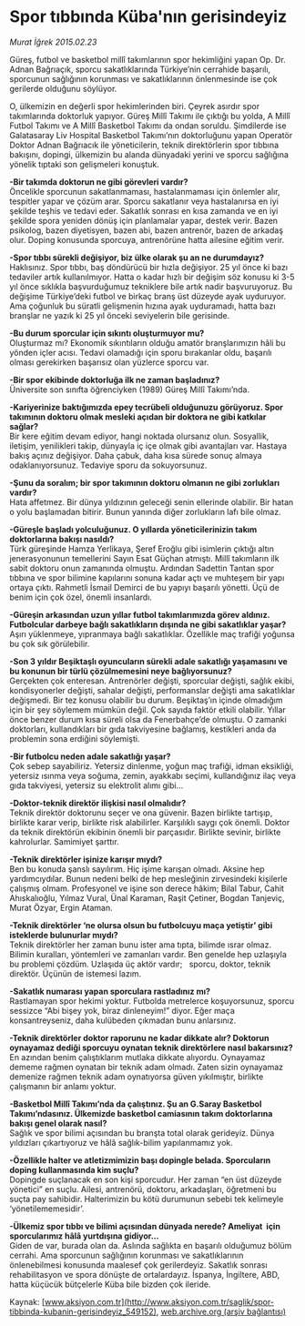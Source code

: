 # Spor tıbbında Küba'nın gerisindeyiz

*Murat İğrek 2015.02.23*

<div class="pNewsDetailMainContent" itemprop="articleBody">
 <p>
  Güreş, futbol ve basketbol millî takımlarının spor hekimliğini yapan Op. Dr. Adnan Bağrıaçık, sporcu sakatlıklarında Türkiye’nin cerrahide başarılı, sporcunun sağlığının korunması ve sakatlıklarının önlenmesinde ise çok gerilerde olduğunu söylüyor.
 </p>
 <p>
  O, ülkemizin en değerli spor hekimlerinden biri. Çeyrek asırdır spor takımlarında doktorluk yapıyor. Güreş Millî Takımı ile çıktığı bu yolda, A Millî Futbol Takımı ve A Millî Basketbol Takımı da ondan soruldu. Şimdilerde ise Galatasaray Liv Hospital Basketbol Takımı’nın doktorluğunu yapan Operatör Doktor Adnan Bağrıacık ile yöneticilerin, teknik direktörlerin spor tıbbına bakışını, dopingi, ülkemizin bu alanda dünyadaki yerini ve sporcu sağlığına yönelik tıptaki son gelişmeleri konuştuk.
 </p>
 <p>
  <strong>
   -Bir takımda doktorun ne gibi görevleri vardır?
  </strong>
  <br>
   Öncelikle sporcunun sakatlanmaması, hastalanmaması için önlemler alır, tespitler yapar ve çözüm arar. Sporcu sakatlanır veya hastalanırsa en iyi şekilde teşhis ve tedavi eder. Sakatlık sonrası en kısa zamanda ve en iyi şekilde spora yeniden dönüş için planlamalar yapar, destek verir. Bazen psikolog, bazen diyetisyen, bazen abi, bazen antrenör, bazen de arkadaş olur. Doping konusunda sporcuya, antrenörüne hatta ailesine eğitim verir.
  </br>
 </p>
 <p>
  <strong>
   -Spor tıbbı sürekli değişiyor, biz ülke olarak şu an ne durumdayız?
  </strong>
  <br>
   Haklısınız. Spor tıbbı, baş döndürücü bir hızla değişiyor. 25 yıl önce ki bazı tedaviler artık kullanılmıyor. Hatta o kadar hızlı bir değişim söz konusu ki 3-5 yıl önce sıklıkla başvurduğumuz tekniklere bile artık nadir başvuruyoruz. Bu değişime Türkiye’deki futbol ve birkaç branş üst düzeyde ayak uyduruyor. Ama çoğunluk bu süratli gelişmenin hızına ayak uyduramadı, hatta bazı branşlar ne yazık ki 25 yıl önceki seviyelerin bile gerisinde.
  </br>
 </p>
 <p>
  <strong>
   -Bu durum sporcular için sıkıntı oluşturmuyor mu?
  </strong>
  <br>
   Oluşturmaz mı? Ekonomik sıkıntıların olduğu amatör branşlarımızın hâli bu yönden içler acısı. Tedavi olamadığı için sporu bırakanlar oldu, başarılı olması gerekirken başarısız olan yüzlerce sporcu var.
  </br>
 </p>
 <p>
  <strong>
   -Bir spor ekibinde doktorluğa ilk ne zaman başladınız?
  </strong>
  <br>
   Üniversite son sınıfta öğrenciyken (1989) Güreş Millî Takımı’nda.
  </br>
 </p>
 <p>
  <strong>
   -Kariyerinize baktığımızda epey tecrübeli olduğunuzu görüyoruz. Spor takımının doktoru olmak mesleki açıdan bir doktora ne gibi katkılar sağlar?
  </strong>
  <br/>
  Bir kere eğitim devam ediyor, hangi noktada olursanız olun. Sosyallik, iletişim, yenilikleri takip, dünyayla iç içe olmak gibi avantajları var. Hastaya bakış açınız değişiyor. Daha çabuk, daha kısa sürede sonuç almaya odaklanıyorsunuz. Tedaviye sporu da sokuyorsunuz.
 </p>
 <p>
  <strong>
   -Şunu da soralım; bir spor takımının doktoru olmanın ne gibi zorlukları vardır?
  </strong>
  <br/>
  Hata affetmez. Bir dünya yıldızının geleceği senin ellerinde olabilir. Bir hatan o yolu başlamadan bitirir. Bunun yanında diğer zorlukların lafı bile olmaz.
 </p>
 <p>
  <strong>
   -Güreşle başladı yolculuğunuz. O yıllarda yöneticilerinizin takım doktorlarına bakışı nasıldı?
  </strong>
  <br/>
  Türk güreşinde Hamza Yerlikaya, Şeref Eroğlu gibi isimlerin çıktığı altın jenerasyonunun temellerini Sayın Esat Güçhan atmıştı. Millî takımların ilk sabit doktoru onun zamanında olmuştu. Ardından Sadettin Tantan spor tıbbına ve spor bilimine kapılarını sonuna kadar açtı ve muhteşem bir yapı ortaya çıktı. Rahmetli İsmail Demirci de bu yapıyı başarılı yönetti. Üçü de benim için çok özel, önemli insanlardı.
 </p>
 <p>
  <strong>
   -Güreşin arkasından uzun yıllar futbol takımlarımızda görev aldınız. Futbolcular darbeye bağlı sakatlıkların dışında ne gibi sakatlıklar yaşar?
  </strong>
  <br/>
  Aşırı yüklenmeye, yıpranmaya bağlı sakatlıklar. Özellikle maç trafiği yoğunsa bu çok sık görülebilir.
 </p>
 <p>
  <strong>
   -Son 3 yıldır Beşiktaşlı oyuncuların sürekli adale sakatlığı yaşamasını ve bu konunun bir türlü çözülmemesini neye bağlıyorsunuz?
  </strong>
  <br/>
  Gerçekten çok enteresan. Antrenörler değişti, sporcular değişti, sağlık ekibi, kondisyonerler değişti, sahalar değişti, performanslar değişti ama sakatlıklar değişmedi. Bir tez konusu olabilir bu durum. Beşiktaş’ın içinde olmadığım için bir şey söylemem mümkün değil. Çok sayıda faktör etkili olabilir. Yıllar önce benzer durum kısa süreli olsa da Fenerbahçe’de olmuştu. O zamanki doktorları, kullandıkları bir gıda takviyesine bağlamış, kestikleri anda da problemin sona erdiğini söylemişti.
 </p>
 <p>
  <strong>
   -Bir futbolcu neden adale sakatlığı yaşar?
  </strong>
  <br/>
  Çok sebep sayabiliriz. Yetersiz dinlenme, yoğun maç trafiği, idman eksikliği, yetersiz ısınma veya soğuma, zemin, ayakkabı seçimi, kullandığınız ilaç veya gıda takviyesi, yetersiz su elektrolit alımı gibi…
 </p>
 <p>
  <strong>
   -Doktor-teknik direktör ilişkisi nasıl olmalıdır?
  </strong>
  <br/>
  Teknik direktör doktorunu seçer ve ona güvenir. Bazen birlikte tartışıp, birlikte karar verip, birlikte risk alabilirler. Karşılıklı saygı çok önemli. Doktor da teknik direktörün ekibinin önemli bir parçasıdır. Birlikte sevinir, birlikte kahrolurlar. Samimiyet şarttır.
 </p>
 <p>
  <strong>
   -Teknik direktörler işinize karışır mıydı?
  </strong>
  <br/>
  Ben bu konuda şanslı sayılırım. Hiç işime karışan olmadı. Aksine hep yardımcıydılar. Bunun nedeni belki de hep mesleğinin zirvesindeki kişilerle çalışmış olmam. Profesyonel ve işine son derece hâkim; Bilal Tabur, Cahit Ahıskalıoğlu, Yılmaz Vural, Ünal Karaman, Raşit Çetiner, Bogdan Tanjeviç, Murat Özyar, Ergin Ataman.
 </p>
 <p>
  <strong>
   -Teknik direktörler ‘ne olursa olsun bu futbolcuyu maça yetiştir’ gibi isteklerde bulunurlar mıydı?
  </strong>
  <br/>
  Teknik direktörler her zaman bunu ister ama tıpta, bilimde ısrar olmaz. Bilimin kuralları, yöntemleri ve zamanları vardır. Ben genelde hep uzlaşıyla bu problemi çözdüm. Uzlaşıda üç aktör vardır;   sporcu, doktor, teknik direktör. Üçünün de istemesi lazım.
 </p>
 <p>
  <strong>
   -Sakatlık numarası yapan sporculara rastladınız mı?
  </strong>
  <br/>
  Rastlamayan spor hekimi yoktur. Futbolda metrelerce koşuyorsunuz, sporcu sessizce “Abi bişey yok, biraz dinleneyim!” diyor. Eğer maça konsantreyseniz, daha kulübeden çıkmadan bunu anlarsınız.
 </p>
 <p>
  <strong>
   -Teknik direktörler doktor raporunu ne kadar dikkate alır? Doktorun oynayamaz dediği sporcuyu oynatan teknik direktörlere nasıl bakarsınız?
  </strong>
  <br/>
  En azından benim çalıştıklarım mutlaka dikkate alıyordu. Oynayamaz dememe rağmen oynatan bir teknik adam olmadı. Zaten sizin oynayamaz demenize rağmen teknik adam oynatıyorsa güven yıkılmıştır, birlikte çalışmanın bir anlamı yoktur.
 </p>
 <p>
  <strong>
   -Basketbol Millî Takımı’nda da çalıştınız. Şu an G.Saray Basketbol Takımı’ndasınız. Ülkemizde basketbol camiasının takım doktorlarına bakışı genel olarak nasıl?
  </strong>
  <br/>
  Sağlık ve spor bilimi açısından bu branşta total olarak gerideyiz. Dünya yıldızları çıkartıyoruz ve hâlâ sağlık-bilim yapılanmamız yok.
 </p>
 <p>
  <strong>
   -Özellikle halter ve atletizmimizin başı dopingle belada. Sporcuların doping kullanmasında kim suçlu?
  </strong>
  <br/>
  Dopingde suçlanacak en son kişi sporcudur. Her zaman “en üst düzeyde yönetici” en suçlu. Ailesi, antrenörü, doktoru, arkadaşları, öğretmeni bu suçta pay sahibidir. Halterimizin bu kötü durumunun sebebi tek kelimeyle ‘yönetilememesidir’.
 </p>
 <p>
  <strong>
   -Ülkemiz spor tıbbı ve bilimi açısından dünyada nerede? Ameliyat  için sporcularımız hâlâ yurtdışına gidiyor...
  </strong>
  <br/>
  Giden de var, burada olan da. Aslında sağlıkta en başarılı olduğumuz bölüm cerrahi. Ama sporcunun sağlığının korunması ve sakatlıklarının önlenebilmesi konusunda maalesef çok gerilerdeyiz. Sakatlık sonrası rehabilitasyon ve spora dönüşte de ortalardayız. İspanya, İngiltere, ABD, hatta küçücük bütçelerle Küba bile bizden çok ileride.
 </p>
 <p>
 </p>
</div>


Kaynak: [www.aksiyon.com.tr](http://www.aksiyon.com.tr/saglik/spor-tibbinda-kubanin-gerisindeyiz_549152), [web.archive.org (arşiv bağlantısı)](http://web.archive.org/web/20150730214128/http://www.aksiyon.com.tr/saglik/spor-tibbinda-kubanin-gerisindeyiz_549152)

